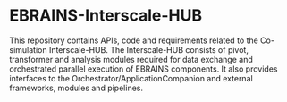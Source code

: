 # EBRAINS-Interscale-HUB
This repository contains APIs, code and requirements related to the Co-simulation Interscale-HUB.
The Interscale-HUB consists of pivot, transformer and analysis modules required for data exchange and orchestrated parallel execution of EBRAINS components.
It also provides interfaces to the Orchestrator/ApplicationCompanion and external frameworks, modules and pipelines.
